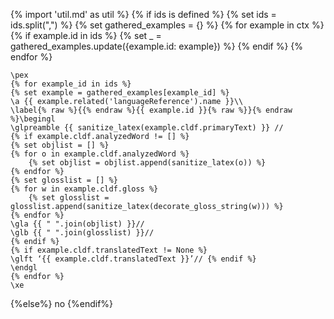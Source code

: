 {% import 'util.md' as util %}
{% if ids is defined %}
    {% set ids = ids.split(",") %}
    {% set gathered_examples = {} %}
        {% for example in ctx %}
            {% if example.id in ids %}
                {% set _ = gathered_examples.update({example.id: example}) %}
            {% endif %}
        {% endfor %}
```{=latex}
\pex
{% for example_id in ids %}
{% set example = gathered_examples[example_id] %}
\a {{ example.related('languageReference').name }}\\
\label{% raw %}{{% endraw %}{{ example.id }}{% raw %}}{% endraw %}\begingl
\glpreamble {{ sanitize_latex(example.cldf.primaryText) }} //
{% if example.cldf.analyzedWord != [] %}
{% set objlist = [] %}
{% for o in example.cldf.analyzedWord %}
    {% set objlist = objlist.append(sanitize_latex(o)) %}
{% endfor %}
{% set glosslist = [] %}
{% for w in example.cldf.gloss %}
    {% set glosslist = glosslist.append(sanitize_latex(decorate_gloss_string(w))) %}
{% endfor %}
\gla {{ " ".join(objlist) }}//
\glb {{ " ".join(glosslist) }}//
{% endif %}
{% if example.cldf.translatedText != None %}
\glft ‘{{ example.cldf.translatedText }}’// {% endif %} 
\endgl 
{% endfor %}
\xe
```
{%else%}
no
{%endif%}


